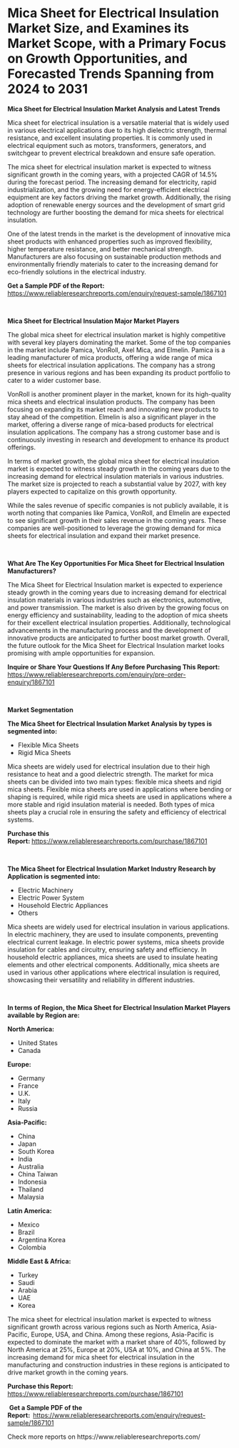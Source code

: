 <p><h1>Mica Sheet for Electrical Insulation Market Size, and Examines its Market Scope, with a Primary Focus on Growth Opportunities, and Forecasted Trends Spanning from 2024 to 2031</h1></p><p><strong>Mica Sheet for Electrical Insulation Market Analysis and Latest Trends</strong></p>
<p><p>Mica sheet for electrical insulation is a versatile material that is widely used in various electrical applications due to its high dielectric strength, thermal resistance, and excellent insulating properties. It is commonly used in electrical equipment such as motors, transformers, generators, and switchgear to prevent electrical breakdown and ensure safe operation.</p><p>The mica sheet for electrical insulation market is expected to witness significant growth in the coming years, with a projected CAGR of 14.5% during the forecast period. The increasing demand for electricity, rapid industrialization, and the growing need for energy-efficient electrical equipment are key factors driving the market growth. Additionally, the rising adoption of renewable energy sources and the development of smart grid technology are further boosting the demand for mica sheets for electrical insulation.</p><p>One of the latest trends in the market is the development of innovative mica sheet products with enhanced properties such as improved flexibility, higher temperature resistance, and better mechanical strength. Manufacturers are also focusing on sustainable production methods and environmentally friendly materials to cater to the increasing demand for eco-friendly solutions in the electrical industry.</p></p>
<p><strong>Get a Sample PDF of the Report:&nbsp;</strong> <a href="https://www.reliableresearchreports.com/enquiry/request-sample/1867101">https://www.reliableresearchreports.com/enquiry/request-sample/1867101</a></p>
<p>&nbsp;</p>
<p><strong>Mica Sheet for Electrical Insulation Major Market Players</strong></p>
<p><p>The global mica sheet for electrical insulation market is highly competitive with several key players dominating the market. Some of the top companies in the market include Pamica, VonRoll, Axel Mica, and Elmelin. Pamica is a leading manufacturer of mica products, offering a wide range of mica sheets for electrical insulation applications. The company has a strong presence in various regions and has been expanding its product portfolio to cater to a wider customer base.</p><p>VonRoll is another prominent player in the market, known for its high-quality mica sheets and electrical insulation products. The company has been focusing on expanding its market reach and innovating new products to stay ahead of the competition. Elmelin is also a significant player in the market, offering a diverse range of mica-based products for electrical insulation applications. The company has a strong customer base and is continuously investing in research and development to enhance its product offerings.</p><p>In terms of market growth, the global mica sheet for electrical insulation market is expected to witness steady growth in the coming years due to the increasing demand for electrical insulation materials in various industries. The market size is projected to reach a substantial value by 2027, with key players expected to capitalize on this growth opportunity.</p><p>While the sales revenue of specific companies is not publicly available, it is worth noting that companies like Pamica, VonRoll, and Elmelin are expected to see significant growth in their sales revenue in the coming years. These companies are well-positioned to leverage the growing demand for mica sheets for electrical insulation and expand their market presence.</p></p>
<p>&nbsp;</p>
<p><strong>What Are The Key Opportunities For Mica Sheet for Electrical Insulation Manufacturers?</strong></p>
<p><p>The Mica Sheet for Electrical Insulation market is expected to experience steady growth in the coming years due to increasing demand for electrical insulation materials in various industries such as electronics, automotive, and power transmission. The market is also driven by the growing focus on energy efficiency and sustainability, leading to the adoption of mica sheets for their excellent electrical insulation properties. Additionally, technological advancements in the manufacturing process and the development of innovative products are anticipated to further boost market growth. Overall, the future outlook for the Mica Sheet for Electrical Insulation market looks promising with ample opportunities for expansion.</p></p>
<p><strong>Inquire or Share Your Questions If Any Before Purchasing This Report:</strong> <a href="https://www.reliableresearchreports.com/enquiry/pre-order-enquiry/1867101">https://www.reliableresearchreports.com/enquiry/pre-order-enquiry/1867101</a></p>
<p>&nbsp;</p>
<p><strong>Market Segmentation</strong></p>
<p><strong>The Mica Sheet for Electrical Insulation Market Analysis by types is segmented into:</strong></p>
<p><ul><li>Flexible Mica Sheets</li><li>Rigid Mica Sheets</li></ul></p>
<p><p>Mica sheets are widely used for electrical insulation due to their high resistance to heat and a good dielectric strength. The market for mica sheets can be divided into two main types: flexible mica sheets and rigid mica sheets. Flexible mica sheets are used in applications where bending or shaping is required, while rigid mica sheets are used in applications where a more stable and rigid insulation material is needed. Both types of mica sheets play a crucial role in ensuring the safety and efficiency of electrical systems.</p></p>
<p><strong>Purchase this Report:&nbsp;</strong><a href="https://www.reliableresearchreports.com/purchase/1867101">https://www.reliableresearchreports.com/purchase/1867101</a></p>
<p>&nbsp;</p>
<p><strong>The Mica Sheet for Electrical Insulation Market Industry Research by Application is segmented into:</strong></p>
<p><ul><li>Electric Machinery</li><li>Electric Power System</li><li>Household Electric Appliances</li><li>Others</li></ul></p>
<p><p>Mica sheets are widely used for electrical insulation in various applications. In electric machinery, they are used to insulate components, preventing electrical current leakage. In electric power systems, mica sheets provide insulation for cables and circuitry, ensuring safety and efficiency. In household electric appliances, mica sheets are used to insulate heating elements and other electrical components. Additionally, mica sheets are used in various other applications where electrical insulation is required, showcasing their versatility and reliability in different industries.</p></p>
<p>&nbsp;</p>
<p><strong>In terms of Region, the Mica Sheet for Electrical Insulation Market Players available by Region are:</strong></p>
<p>
    <p> <strong> North America: </strong>
        <ul>
            <li>United States</li>
            <li>Canada</li>
        </ul>
        </p> 
    <p> <strong> Europe: </strong>
        <ul>
            <li>Germany</li>
            <li>France</li>
            <li>U.K.</li>
            <li>Italy</li>
            <li>Russia</li>
        </ul>
        </p> 
    <p> <strong> Asia-Pacific: </strong>
        <ul>
            <li>China</li>
            <li>Japan</li>
            <li>South Korea</li>
            <li>India</li>
            <li>Australia</li>
            <li>China Taiwan</li>
            <li>Indonesia</li>
            <li>Thailand</li>
            <li>Malaysia</li>
        </ul>
        </p> 
    <p> <strong> Latin America: </strong>
        <ul>
            <li>Mexico</li>
            <li>Brazil</li>
            <li>Argentina Korea</li>
            <li>Colombia</li>
        </ul>
        </p> 
    <p> <strong> Middle East & Africa: </strong>
        <ul>
            <li>Turkey</li>
            <li>Saudi</li>
            <li>Arabia</li>
            <li>UAE</li>
            <li>Korea</li>
        </ul>
    </p>
    </p>
<p><p>The mica sheet for electrical insulation market is expected to witness significant growth across various regions such as North America, Asia-Pacific, Europe, USA, and China. Among these regions, Asia-Pacific is expected to dominate the market with a market share of 40%, followed by North America at 25%, Europe at 20%, USA at 10%, and China at 5%. The increasing demand for mica sheet for electrical insulation in the manufacturing and construction industries in these regions is anticipated to drive market growth in the coming years.</p></p>
<p><strong>Purchase this Report: </strong><a href="https://www.reliableresearchreports.com/purchase/1867101">https://www.reliableresearchreports.com/purchase/1867101</a></p>
<p>&nbsp;<strong>Get a Sample PDF of the Report:&nbsp;&nbsp;</strong><a href="https://www.reliableresearchreports.com/enquiry/request-sample/1867101">https://www.reliableresearchreports.com/enquiry/request-sample/1867101</a></p>
<p><strong></strong></p>
<p>Check more reports on https://www.reliableresearchreports.com/</p>
